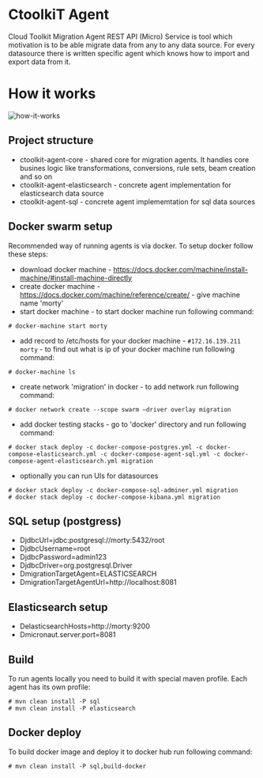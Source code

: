 CtoolkiT Agent
==============

Cloud Toolkit Migration Agent REST API (Micro) Service is tool which motivation is to be able migrate data from 
any to any data source. For every datasource there is written specific agent which knows how to import and export data
from it.

# How it works
![how-it-works](https://github.com/turnonline/ctoolkit-agent/blob/feature/multiple-agents/etc/how-it-works.png)

## Project structure
* ctoolkit-agent-core - shared core for migration agents. It handles core busines logic like transformations, conversions, rule sets, beam creation and so on
* ctoolkit-agent-elasticsearch - concrete agent implementation for elasticsearch data source
* ctoolkit-agent-sql - concrete agent implememtation for sql data sources

## Docker swarm setup
Recommended way of running agents is via docker. To setup docker follow these steps:
* download docker machine - https://docs.docker.com/machine/install-machine/#install-machine-directly
* create docker machine - https://docs.docker.com/machine/reference/create/ - give machine name 'morty'
* start docker machine - to start docker machine run following command:
```shell
# docker-machine start morty
```
* add record to /etc/hosts for your docker machine - `#172.16.139.211 morty` - to find out what is ip of your docker machine run following command:
```shell
# docker-machine ls
```
* create network 'migration' in docker - to add network run following command:
```shell
# docker network create --scope swarm —driver overlay migration
```
* add docker testing stacks - go to 'docker' directory and run following command:
```shell
# docker stack deploy -c docker-compose-postgres.yml -c docker-compose-elasticsearch.yml -c docker-compose-agent-sql.yml -c docker-compose-agent-elasticsearch.yml migration 
```
* optionally you can run UIs for datasources
```shell
# docker stack deploy -c docker-compose-sql-adminer.yml migration
# docker stack deploy -c docker-compose-kibana.yml migration
```

## SQL setup (postgress)
- DjdbcUrl=jdbc:postgresql://morty:5432/root
- DjdbcUsername=root
- DjdbcPassword=admin123
- DjdbcDriver=org.postgresql.Driver
- DmigrationTargetAgent=ELASTICSEARCH
- DmigrationTargetAgentUrl=http://localhost:8081

## Elasticsearch setup
- DelasticsearchHosts=http://morty:9200
- Dmicronaut.server.port=8081

## Build
To run agents locally you need to build it with special maven profile. Each
agent has its own profile:
```shell
# mvn clean install -P sql
# mvn clean install -P elasticsearch
``` 

## Docker deploy
To build docker image and deploy it to docker hub run following command:
```shell
# mvn clean install -P sql,build-docker
```

